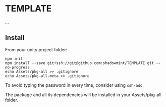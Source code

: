 # TEMPLATE

...

## Install

From your unity project folder:

    npm init
    npm install --save git+ssh://git@github.com:shadowmint/TEMPLATE.git --no-progress
    echo Assets/pkg-all >> .gitignore
    echo Assets/pkg-all.meta >> .gitignore

To avoid typing the password in every time, consider using `ssh-add`.

The package and all its dependencies will be installed in your Assets/pkg-all folder.
